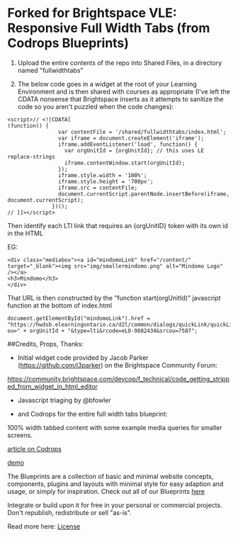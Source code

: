 Forked for Brightspace VLE: Responsive Full Width Tabs (from Codrops Blueprints)
=========

1. Upload the entire contents of the repo into Shared Files, in a directory named "fullwidthtabs"

1. The below code goes in a widget at the root of your Learning Environment and is then shared with courses as appropriate (I've left the CDATA nonsense that Brightspace inserts as it attempts to sanitize the code so you aren't puzzled when the code changes):

```
<script>// <![CDATA[
(function() {
			    var contentFile = '/shared/fullwidthtabs/index.html';
			    var iframe = document.createElement('iframe');
			    iframe.addEventListener('load', function() {
			      var orgUnitId = {orgUnitId}; // this uses LE replace-strings
			      iframe.contentWindow.start(orgUnitId);
			    });
			    iframe.style.width = '100%';
			    iframe.style.height = '700px';
			    iframe.src = contentFile;
			    document.currentScript.parentNode.insertBefore(iframe, document.currentScript);
			  })();
// ]]></script>
```

Then identify each LTI link that requires an {orgUnitID} token with its own id in the HTML

EG: 
```
<div class="mediabox"><a id="mindomoLink" href="/content/" target="_blank"><img src="img/smallermindomo.png" alt="Mindomo Logo" /></a>
<h3>Mindomo</h3>
</div>
```


That URL is then constructed by the "function start(orgUnitId)" javascript function at the bottom of index.html

```
document.getElementById("mindomoLink").href = "https://hwdsb.elearningontario.ca/d2l/common/dialogs/quickLink/quickLink.d2l?ou=" + orgUnitId + "&type=lti&rcode=eLO-9882434&srcou=7587";
```

##Credits, Props, Thanks:

- Initial widget code provided by Jacob Parker (https://github.com/j3parker) on the Brightspace Community Forum:

https://community.brightspace.com/devcop/f_technical/code_getting_stripped_from_widget_in_html_editor

- Javascript triaging by @bfowler

- and Codrops for the entire full width tabs blueprint: 

100% width tabbed content with some example media queries for smaller screens. 

[article on Codrops](http://tympanus.net/codrops/?p=18521)

[demo](http://tympanus.net/Blueprints/FullWidthTabs/)

The Blueprints are a collection of basic and minimal website concepts, components, plugins and layouts with minimal style for easy adaption and usage, or simply for inspiration.
Check out all of our Blueprints [here](http://tympanus.net/codrops/category/blueprints/)

Integrate or build upon it for free in your personal or commercial projects. Don't republish, redistribute or sell "as-is". 

Read more here: [License](http://tympanus.net/codrops/licensing/)
